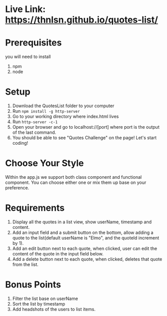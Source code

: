 # Live Link: https://thnlsn.github.io/quotes-list/

# Prerequisites

you will need to install

1. npm
2. node

# Setup

1. Download the QuotesList folder to your computer
2. Run `npm install -g http-server`
3. Go to your working directory where index.html lives
4. Run `http-server -c-1`
5. Open your browser and go to localhost://[port] where port is the output of the last command.
6. You should be able to see "Quotes Challenge" on the page! Let's start coding!

# Choose Your Style

Within the app.js we support both class component and functional component. You can choose either one or mix them up base on your preference.

# Requirements

1. Display all the quotes in a list view, show userName, timestamp and content.
2. Add an input field and a submit button on the bottom, allow adding a quote to the list(default userName is "Elmo", and the quoteId increment by 1).
3. Add an edit button next to each quote, when clicked, user can edit the content of the quote in the input field below.
4. Add a delete button next to each quote, when clicked, deletes that quote from the list.

# Bonus Points

1. Filter the list base on userName
2. Sort the list by timestamp
3. Add headshots of the users to list items.
